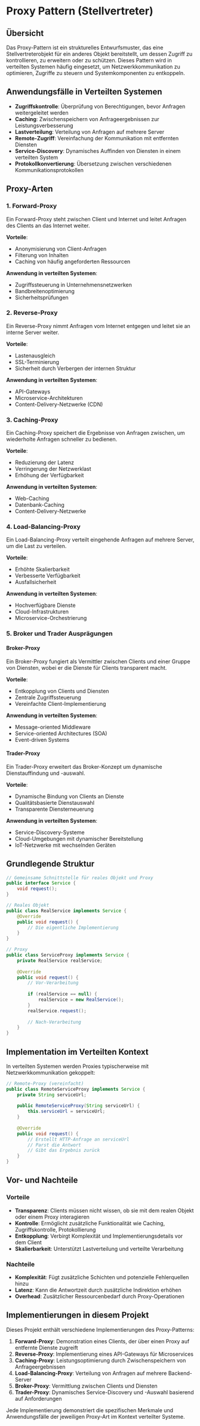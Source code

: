 # Proxy Pattern (Stellvertreter)

## Übersicht

Das Proxy-Pattern ist ein strukturelles Entwurfsmuster, das eine Stellvertreterobjekt für ein anderes Objekt bereitstellt, um dessen Zugriff zu kontrollieren, zu erweitern oder zu schützen. Dieses Pattern wird in verteilten Systemen häufig eingesetzt, um Netzwerkkommunikation zu optimieren, Zugriffe zu steuern und Systemkomponenten zu entkoppeln.

## Anwendungsfälle in Verteilten Systemen

- **Zugriffskontrolle**: Überprüfung von Berechtigungen, bevor Anfragen weitergeleitet werden
- **Caching**: Zwischenspeichern von Anfrageergebnissen zur Leistungsverbesserung
- **Lastverteilung**: Verteilung von Anfragen auf mehrere Server
- **Remote-Zugriff**: Vereinfachung der Kommunikation mit entfernten Diensten
- **Service-Discovery**: Dynamisches Auffinden von Diensten in einem verteilten System
- **Protokollkonvertierung**: Übersetzung zwischen verschiedenen Kommunikationsprotokollen

## Proxy-Arten

### 1. Forward-Proxy

Ein Forward-Proxy steht zwischen Client und Internet und leitet Anfragen des Clients an das Internet weiter.

**Vorteile**:
- Anonymisierung von Client-Anfragen
- Filterung von Inhalten
- Caching von häufig angeforderten Ressourcen

**Anwendung in verteilten Systemen**:
- Zugriffssteuerung in Unternehmensnetzwerken
- Bandbreitenoptimierung
- Sicherheitsprüfungen

### 2. Reverse-Proxy

Ein Reverse-Proxy nimmt Anfragen vom Internet entgegen und leitet sie an interne Server weiter.

**Vorteile**:
- Lastenausgleich
- SSL-Terminierung
- Sicherheit durch Verbergen der internen Struktur

**Anwendung in verteilten Systemen**:
- API-Gateways
- Microservice-Architekturen
- Content-Delivery-Netzwerke (CDN)

### 3. Caching-Proxy

Ein Caching-Proxy speichert die Ergebnisse von Anfragen zwischen, um wiederholte Anfragen schneller zu bedienen.

**Vorteile**:
- Reduzierung der Latenz
- Verringerung der Netzwerklast
- Erhöhung der Verfügbarkeit

**Anwendung in verteilten Systemen**:
- Web-Caching
- Datenbank-Caching
- Content-Delivery-Netzwerke

### 4. Load-Balancing-Proxy

Ein Load-Balancing-Proxy verteilt eingehende Anfragen auf mehrere Server, um die Last zu verteilen.

**Vorteile**:
- Erhöhte Skalierbarkeit
- Verbesserte Verfügbarkeit
- Ausfallsicherheit

**Anwendung in verteilten Systemen**:
- Hochverfügbare Dienste
- Cloud-Infrastrukturen
- Microservice-Orchestrierung

### 5. Broker und Trader Ausprägungen

#### Broker-Proxy

Ein Broker-Proxy fungiert als Vermittler zwischen Clients und einer Gruppe von Diensten, wobei er die Dienste für Clients transparent macht.

**Vorteile**:
- Entkopplung von Clients und Diensten
- Zentrale Zugriffssteuerung
- Vereinfachte Client-Implementierung

**Anwendung in verteilten Systemen**:
- Message-oriented Middleware
- Service-oriented Architectures (SOA)
- Event-driven Systems

#### Trader-Proxy

Ein Trader-Proxy erweitert das Broker-Konzept um dynamische Dienstauffindung und -auswahl.

**Vorteile**:
- Dynamische Bindung von Clients an Dienste
- Qualitätsbasierte Dienstauswahl
- Transparente Diensterneuerung

**Anwendung in verteilten Systemen**:
- Service-Discovery-Systeme
- Cloud-Umgebungen mit dynamischer Bereitstellung
- IoT-Netzwerke mit wechselnden Geräten

## Grundlegende Struktur

```java
// Gemeinsame Schnittstelle für reales Objekt und Proxy
public interface Service {
    void request();
}

// Reales Objekt
public class RealService implements Service {
    @Override
    public void request() {
        // Die eigentliche Implementierung
    }
}

// Proxy
public class ServiceProxy implements Service {
    private RealService realService;
    
    @Override
    public void request() {
        // Vor-Verarbeitung
        
        if (realService == null) {
            realService = new RealService();
        }
        realService.request();
        
        // Nach-Verarbeitung
    }
}
```

## Implementation im Verteilten Kontext

In verteilten Systemen werden Proxies typischerweise mit Netzwerkkommunikation gekoppelt:

```java
// Remote-Proxy (vereinfacht)
public class RemoteServiceProxy implements Service {
    private String serviceUrl;
    
    public RemoteServiceProxy(String serviceUrl) {
        this.serviceUrl = serviceUrl;
    }
    
    @Override
    public void request() {
        // Erstellt HTTP-Anfrage an serviceUrl
        // Parst die Antwort
        // Gibt das Ergebnis zurück
    }
}
```

## Vor- und Nachteile

### Vorteile

- **Transparenz**: Clients müssen nicht wissen, ob sie mit dem realen Objekt oder einem Proxy interagieren
- **Kontrolle**: Ermöglicht zusätzliche Funktionalität wie Caching, Zugriffskontrolle, Protokollierung
- **Entkopplung**: Verbirgt Komplexität und Implementierungsdetails vor dem Client
- **Skalierbarkeit**: Unterstützt Lastverteilung und verteilte Verarbeitung

### Nachteile

- **Komplexität**: Fügt zusätzliche Schichten und potenzielle Fehlerquellen hinzu
- **Latenz**: Kann die Antwortzeit durch zusätzliche Indirektion erhöhen
- **Overhead**: Zusätzlicher Ressourcenbedarf durch Proxy-Operationen

## Implementierungen in diesem Projekt

Dieses Projekt enthält verschiedene Implementierungen des Proxy-Patterns:

1. **Forward-Proxy**: Demonstration eines Clients, der über einen Proxy auf entfernte Dienste zugreift
2. **Reverse-Proxy**: Implementierung eines API-Gateways für Microservices
3. **Caching-Proxy**: Leistungsoptimierung durch Zwischenspeichern von Anfrageergebnissen
4. **Load-Balancing-Proxy**: Verteilung von Anfragen auf mehrere Backend-Server
5. **Broker-Proxy**: Vermittlung zwischen Clients und Diensten
6. **Trader-Proxy**: Dynamisches Service-Discovery und -Auswahl basierend auf Anforderungen

Jede Implementierung demonstriert die spezifischen Merkmale und Anwendungsfälle der jeweiligen Proxy-Art im Kontext verteilter Systeme.